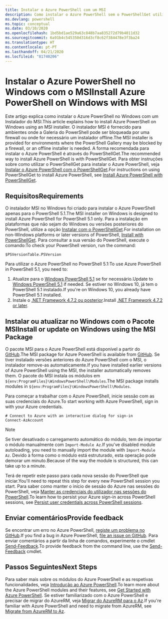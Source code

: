 ```yaml
---
title: Instalar o Azure PowerShell com um MSI
description: Como instalar o Azure PowerShell sem o PowerShellGet utilizar um MSI
ms.devlang: powershell
ms.topic: conceptual
ms.date: 03/10/2020
ms.openlocfilehash: 1bd5bd1ae529a63c848b7aa835272d79b4011d32
ms.sourcegitcommit: 6a91b4c545350d316d3cf8c62f384478e3f3ba24
ms.translationtype: HT
ms.contentlocale: pt-PT
ms.lasthandoff: 04/21/2020
ms.locfileid: "81740206"
---
```

# <a name="install-azure-powershell-on-windows-with-msi"></a><span data-ttu-id="65682-103">Instalar o Azure PowerShell no Windows com o MSI</span><span class="sxs-lookup"><span data-stu-id="65682-103">Install Azure PowerShell on Windows with MSI</span></span>

<span data-ttu-id="65682-104">Este artigo explica como instalar o Azure PowerShell no Windows com um Instalador do MSI.</span><span class="sxs-lookup"><span data-stu-id="65682-104">This article explains how to install Azure PowerShell on Windows using an MSI installer.</span></span> <span data-ttu-id="65682-105">O instalador MSI é fornecido para ambientes onde a Galeria do PowerShell pode ser bloqueada por uma firewall ou onde for necessário um instalador offline.</span><span class="sxs-lookup"><span data-stu-id="65682-105">The MSI installer is provided for environments where the PowerShell Gallery may be blocked by a firewall, or an offline installer is needed.</span></span> <span data-ttu-id="65682-106">A forma recomendada para instalar o Azure PowerShell é através do PowerShellGet.</span><span class="sxs-lookup"><span data-stu-id="65682-106">The recommended way to install Azure PowerShell is with PowerShellGet.</span></span> <span data-ttu-id="65682-107">Para obter instruções sobre como utilizar o PowerShellGet para instalar o Azure PowerShell, veja [Instalar o Azure PowerShell com o PowerShellGet](install-az-ps.md).</span><span class="sxs-lookup"><span data-stu-id="65682-107">For instructions on using PowerShellGet to install Azure PowerShell, see [Install Azure PowerShell with PowerShellGet](install-az-ps.md).</span></span>

## <a name="requirements"></a><span data-ttu-id="65682-108">Requisitos</span><span class="sxs-lookup"><span data-stu-id="65682-108">Requirements</span></span>

<span data-ttu-id="65682-109">O instalador MSI no Windows foi criado para instalar o Azure PowerShell apenas para o PowerShell 5.1.</span><span class="sxs-lookup"><span data-stu-id="65682-109">The MSI installer on Windows is designed to install Azure PowerShell for PowerShell 5.1 only.</span></span> <span data-ttu-id="65682-110">Para a instalação em plataformas que não sejam do Windows ou versões posteriores do PowerShell, utilize a opção [Instalar com o PowerShellGet](install-az-ps.md).</span><span class="sxs-lookup"><span data-stu-id="65682-110">For installation on non-Windows platforms or later versions of PowerShell, [Install with PowerShellGet](install-az-ps.md).</span></span> <span data-ttu-id="65682-111">Para consultar a sua versão do PowerShell, execute o comando:</span><span class="sxs-lookup"><span data-stu-id="65682-111">To check your PowerShell version, run the command:</span></span>

```powershell-interactive
$PSVersionTable.PSVersion
```

<span data-ttu-id="65682-112">Para utilizar o Azure PowerShell no PowerShell 5.1:</span><span class="sxs-lookup"><span data-stu-id="65682-112">To use Azure PowerShell in PowerShell 5.1, you need to:</span></span>

1. <span data-ttu-id="65682-113">Atualize para o [Windows PowerShell 5.1](/powershell/scripting/install/installing-windows-powershell#upgrading-existing-windows-powershell) se for necessário.</span><span class="sxs-lookup"><span data-stu-id="65682-113">Update to [Windows PowerShell 5.1](/powershell/scripting/install/installing-windows-powershell#upgrading-existing-windows-powershell) if needed.</span></span> <span data-ttu-id="65682-114">Se estiver no Windows 10, já tem o PowerShell 5.1 instalado.</span><span class="sxs-lookup"><span data-stu-id="65682-114">If you're on Windows 10, you already have PowerShell 5.1 installed.</span></span>
2. <span data-ttu-id="65682-115">Instale o [.NET Framework 4.7.2 ou posterior](/dotnet/framework/install).</span><span class="sxs-lookup"><span data-stu-id="65682-115">Install [.NET Framework 4.7.2 or later](/dotnet/framework/install).</span></span>

## <a name="install-or-update-on-windows-using-the-msi-package"></a><span data-ttu-id="65682-116">Instalar ou atualizar no Windows com o Pacote MSI</span><span class="sxs-lookup"><span data-stu-id="65682-116">Install or update on Windows using the MSI Package</span></span>

<span data-ttu-id="65682-117">O pacote MSI para o Azure PowerShell está disponível a partir do [GitHub](https://github.com/Azure/azure-powershell/releases/latest).</span><span class="sxs-lookup"><span data-stu-id="65682-117">The MSI package for Azure PowerShell is available from [GitHub](https://github.com/Azure/azure-powershell/releases/latest).</span></span> <span data-ttu-id="65682-118">Se tiver instalado versões anteriores do Azure PowerShell com o MSI, o instalador remove-as automaticamente.</span><span class="sxs-lookup"><span data-stu-id="65682-118">If you have installed earlier versions of Azure PowerShell using the MSI, the installer automatically removes them.</span></span> <span data-ttu-id="65682-119">O pacote do MSI instala os módulos em `${env:ProgramFiles}\WindowsPowerShell\Modules`.</span><span class="sxs-lookup"><span data-stu-id="65682-119">The MSI package installs modules in `${env:ProgramFiles}\WindowsPowerShell\Modules`.</span></span>

<span data-ttu-id="65682-120">Para começar a trabalhar com o Azure PowerShell, inicie sessão com as suas credenciais do Azure.</span><span class="sxs-lookup"><span data-stu-id="65682-120">To start working with Azure PowerShell, sign in with your Azure credentials.</span></span>

```powershell-interactive
# Connect to Azure with an interactive dialog for sign-in
Connect-AzAccount
```

> [!NOTE]
> <span data-ttu-id="65682-121">Se tiver desativado o carregamento automático do módulo, tem de importar o módulo manualmente com `Import-Module Az`.</span><span class="sxs-lookup"><span data-stu-id="65682-121">If you've disabled module autoloading, you need to manually import the module with `Import-Module Az`.</span></span> <span data-ttu-id="65682-122">Devido à forma como o módulo está estruturado, esta operação pode demorar um minuto.</span><span class="sxs-lookup"><span data-stu-id="65682-122">Because of the way the module is structured, this can take up to a minute.</span></span>

<span data-ttu-id="65682-123">Terá de repetir este passo para cada nova sessão do PowerShell que iniciar.</span><span class="sxs-lookup"><span data-stu-id="65682-123">You'll need to repeat this step for every new PowerShell session you start.</span></span> <span data-ttu-id="65682-124">Para saber como manter o início de sessão do Azure nas sessões do PowerShell, veja [Manter as credenciais do utilizador nas sessões do PowerShell](context-persistence.md).</span><span class="sxs-lookup"><span data-stu-id="65682-124">To learn how to persist your Azure sign-in across PowerShell sessions, see [Persist user credentials across PowerShell sessions](context-persistence.md).</span></span>

## <a name="provide-feedback"></a><span data-ttu-id="65682-125">Enviar comentários</span><span class="sxs-lookup"><span data-stu-id="65682-125">Provide feedback</span></span>

<span data-ttu-id="65682-126">Se encontrar um erro no Azure PowerShell, [registe um problema no GitHub](https://github.com/Azure/azure-powershell/issues).</span><span class="sxs-lookup"><span data-stu-id="65682-126">If you find a bug in Azure PowerShell, [file an issue on GitHub](https://github.com/Azure/azure-powershell/issues).</span></span> <span data-ttu-id="65682-127">Para enviar comentários a partir da linha de comandos, experimente o cmdlet [Send-Feedback](/powershell/module/az.accounts/send-feedback).</span><span class="sxs-lookup"><span data-stu-id="65682-127">To provide feedback from the command line, use the [Send-Feedback](/powershell/module/az.accounts/send-feedback) cmdlet.</span></span>

## <a name="next-steps"></a><span data-ttu-id="65682-128">Passos Seguintes</span><span class="sxs-lookup"><span data-stu-id="65682-128">Next Steps</span></span>

<span data-ttu-id="65682-129">Para saber mais sobre os módulos do Azure PowerShell e as respetivas funcionalidades, veja [Introdução ao Azure PowerShell](get-started-azureps.md).</span><span class="sxs-lookup"><span data-stu-id="65682-129">To learn more about the Azure PowerShell modules and their features, see [Get Started with Azure PowerShell](get-started-azureps.md).</span></span> <span data-ttu-id="65682-130">Se estiver familiarizado com o Azure PowerShell e precisar de migrar do AzureRM, veja [Migrar do AzureRM para o Az](migrate-from-azurerm-to-az.md).</span><span class="sxs-lookup"><span data-stu-id="65682-130">If you're familiar with Azure PowerShell and need to migrate from AzureRM, see [Migrate from AzureRM to Az](migrate-from-azurerm-to-az.md).</span></span>
